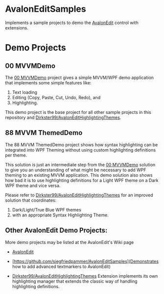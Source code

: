 # AvalonEditSamples
Implements a sample projects to demo the [AvalonEdit](https://github.com/icsharpcode/AvalonEdit) control with extensions.

# Demo Projects

## 00 MVVMDemo

The [00 MVVMDemo]() project gives a simple MVVM/WPF demo application that implements some simple features like:
1) Text loading
2) Editing (Copy, Paste, Cut, Undo, Redo), and
3) Highlighting.

This demo project is the base project for all other sample projects in this repository and [Dirkster99/AvalonEditHighlightingThemes](https://github.com/Dirkster99/AvalonEditHighlightingThemes).

## 88 MVVM ThemedDemo

The 88 MVVM ThemedDemo project shows how syntax highlighting can be integrated into WPF Theming without using
custom highlighting definitions per theme.

This solution is just an intermediate step from the [00 MVVMDemo]() solution to give you an understanding
of what might be necessary to add WPF theming to an existing MVVM application. This demo solution also
shows how bad it is to use highlighting definitions for a Light WPF theme on a Dark WPF theme and vice
versa.

Please refer to [Dirkster99/AvalonEditHighlightingThemes](https://github.com/Dirkster99/AvalonEditHighlightingThemes)
for an improved solution that coordinates:
1) Dark/Light/True Blue WPF themes
2) with an appropriate Syntax Highlighting Theme.

## Other AvalonEdit Demo Projects:

More demo projects may be listed at the AvalonEdit's Wiki page
- [AvalonEdit](https://github.com/icsharpcode/AvalonEdit/wiki/Samples-and-Articles)

- [https://github.com/siegfriedpammer/AvalonEditSamples](Demonstrates how to add advanced textmarkers to AvalonEdit)
- [Dirkster99/AvalonEditHighlightingThemes](https://github.com/Dirkster99/AvalonEditHighlightingThemes) Extension implements its own highlighting manager that extends the classic way of handling highlighting definitions.
